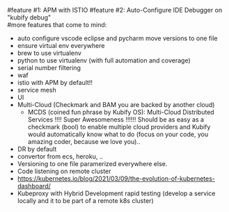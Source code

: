 #feature #1: APM with ISTIO
#feature #2: Auto-Configure IDE Debugger on "kubify debug"  
#more features that come to mind:
- auto configure vscode eclipse and pycharm move versions to one file
- ensure virtual env everywhere
- brew to use virtualenv
- python to use virtualenv (with full automation and coverage)
- serial number filtering 
- waf
- istio with APM by default!!
- service mesh
- UI
- Multi-Cloud (Checkmark and BAM you are backed by another cloud)
	- MCDS (coined fun phrase by Kubify OS): Multi-Cloud Distributed Services !!!! Super Awesomeness !!!!!! Should be as easy as a checkmark (bool) to enable multiple cloud providers and Kubify would automatically know what to do (focus on your code, you amazing coder, because we love you)..
- DR by default 
- convertor from ecs, heroku, ..
- Versioning to one file paramerized everywhere else. 
- Code listening on remote cluster
- https://kubernetes.io/blog/2021/03/09/the-evolution-of-kubernetes-dashboard/
- Kubeproxy with Hybrid Development rapid testing (develop a service locally and it to be part of a remote k8s cluster)
